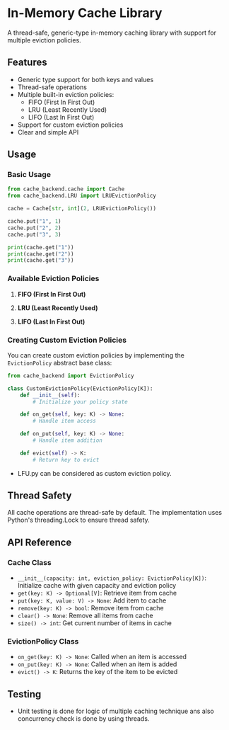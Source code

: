 # In-Memory Cache Library

A thread-safe, generic-type in-memory caching library with support for multiple eviction policies.

## Features

- Generic type support for both keys and values
- Thread-safe operations
- Multiple built-in eviction policies:
  - FIFO (First In First Out)
  - LRU (Least Recently Used)
  - LIFO (Last In First Out)
- Support for custom eviction policies
- Clear and simple API


## Usage

### Basic Usage

```python
from cache_backend.cache import Cache
from cache_backend.LRU import LRUEvictionPolicy

cache = Cache[str, int](2, LRUEvictionPolicy())

cache.put("1", 1)
cache.put("2", 2)
cache.put("3", 3)

print(cache.get("1"))
print(cache.get("2"))
print(cache.get("3"))

```

### Available Eviction Policies

1. **FIFO (First In First Out)**


2. **LRU (Least Recently Used)**


3. **LIFO (Last In First Out)**


### Creating Custom Eviction Policies

You can create custom eviction policies by implementing the `EvictionPolicy` abstract base class:

```python
from cache_backend import EvictionPolicy

class CustomEvictionPolicy(EvictionPolicy[K]):
    def __init__(self):
        # Initialize your policy state

    def on_get(self, key: K) -> None:
        # Handle item access

    def on_put(self, key: K) -> None:
        # Handle item addition

    def evict(self) -> K:
        # Return key to evict
```
- LFU.py can be considered as custom eviction policy. 

## Thread Safety

All cache operations are thread-safe by default. The implementation uses Python's threading.Lock to ensure thread safety.

## API Reference

### Cache Class

- `__init__(capacity: int, eviction_policy: EvictionPolicy[K])`: Initialize cache with given capacity and eviction policy
- `get(key: K) -> Optional[V]`: Retrieve item from cache
- `put(key: K, value: V) -> None`: Add item to cache
- `remove(key: K) -> bool`: Remove item from cache
- `clear() -> None`: Remove all items from cache
- `size() -> int`: Get current number of items in cache

### EvictionPolicy Class

- `on_get(key: K) -> None`: Called when an item is accessed
- `on_put(key: K) -> None`: Called when an item is added
- `evict() -> K`: Returns the key of the item to be evicted

## Testing
- Unit testing is done for logic of multiple caching technique ans also concurrency check is done by using threads.
